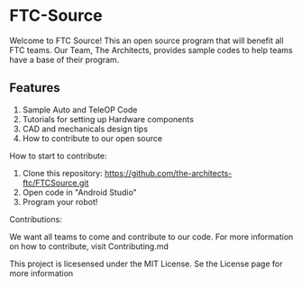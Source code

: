 # FTC-Source
Welcome to FTC Source! This an open source program that will benefit all FTC teams. Our Team, The Architects, provides sample codes to help teams have a base of their program.

## Features
1. Sample Auto and TeleOP Code
2. Tutorials for setting up Hardware components
3. CAD and mechanicals design tips
4. How to contribute to our open source

How to start to contribute:

1.  Clone this repository: https://github.com/the-architects-ftc/FTCSource.git
2.  Open code in "Android Studio"
3.  Program your robot!

Contributions:

We want all teams to come and contribute to our code. For more information on how to contribute, visit Contributing.md

This project is licesensed under the MIT License. Se the License page for more information